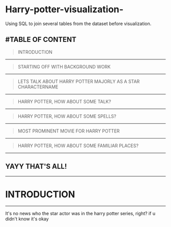 # Harry-potter-visualization-
Using SQL to join several tables from the dataset before visualization.

#TABLE OF CONTENT
---
> INTRODUCTION
---
> STARTING OFF WITH BACKGROUND WORK
---
> LETS TALK ABOUT HARRY POTTER MAJORLY AS A STAR CHARACTERNAME
----
> HARRY POTTER, HOW ABOUT SOME TALK?
---
> HARRY POTTER, HOW ABOUT SOME SPELLS?
---
> MOST PROMINENT MOVIE FOR HARRY POTTER
----
> HARRY POTTER, HOW ABOUT SOME FAMILIAR PLACES?
---
YAYY THAT'S ALL!
----
---
# INTRODUCTION
---
It's no news who the star actor was in the harry potter series, right? if u didn't know it's okay 

